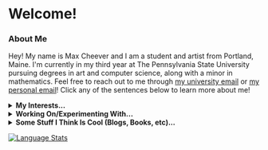 # Welcome!
### About Me
Hey! My name is Max Cheever and I am a student and artist from Portland, Maine. I'm currently in my third year at The Pennsylvania State University pursuing degrees in art and computer science, along with a minor in mathematics. Feel free to reach out to me through [my university email](mailto:mpc6231@psu.edu?subject=[GitHub]%20Max%20Cheever) or [my personal email](mailto:cheevermax@gmail.com)! Click any of the sentences below to learn more about me!
<details>
  <summary><b>My Interests...</b></summary>
  <p></p>
  <p>:infinity: Mathematics and Computer Science</p>
  <p>:foggy: Modern, Postmodern, & Contemporary Art</p>
  <p>:technologist: Programming</p>
</details>
<details>
  <summary><b>Working On/Experimenting With...</b></summary>
  <p></p>
  <p>:office_worker: Software Engineering Internship at Tyler Technologies</p>
  <p>:technologist: Google Foobar</p>
  <p>:bar_chart: Writing my first book<p>
  <p>:teacher: Summer courses in Psychology and Computer Vision</p>
  <p>:white_check_mark: LA(ing?) for CMPSC 132 - Data Structures at Penn State</p>
</details>
<details>
  <summary><b>Some Stuff I Think Is Cool (Blogs, Books, etc)...</b></summary>
  <p></p>
  <a href="https://esoteric.codes">:computer: Esoteric Codes by Daniel Temkin (Blog)</a>
  <br>
  <br>
  <a href="https://xkcd.com/archive/">:speech_balloon: XKCD by Randall Munroe (Webcomic)</a>
  <br>
  <br>
  <a href="https://theswissbay.ch/pdf/Gentoomen%20Library/Extra/Douglas_R._Hofstadter-Gödel%2C_Escher%2C_Bach__An_Eternal_Golden_Braid_%28Twentieth-Anniversary_Edition%29-Basic_Books%281999%29.pdf">:blue_book: Gödel, Escher, Bach: An Eternal Golden Braid By Douglas R. Hofstadter (Book)</a>
  <br>
  <br>
  <a href="http://vattay.web.elte.hu/lectures/ChaosTheory/James%20Gleick%20-%20Chaos.%20Making%20a%20new%20science.pdf">:butterfly: Chaos: Making a New Science by James Gleick (Book)</a>
  <br>
  <br>
  <a href="https://en.wikipedia.org/wiki/Eva_Hesse">:white_square_button: Eva Hesse (Artist)</a>
  <br>
  <br>
  <a href="https://en.wikipedia.org/wiki/Marcel_Duchamp">:art: Marcel Duchamp (Artist)</a>
  <br>
  <br>
  <a href="http://zach.li">:fireworks: Zach Lieberman (Artist)</a>
  <br>
  <br>
  <a href="https://americanartist.us/work">:minidisc: American Artist (Artist)</a>
  <br>
  <br>
  <a href="https://sougwen.com">:robot: Sougwen 愫君 Chung (Artist)</a>
</details>

[![Language Stats](https://github-readme-stats-eta-orcin.vercel.app/api/top-langs/?username=maxcheever&exclude_repo=mern-exercise-tracker,practice-portfolio,chatcord,WeAreLiving-practice,counter-app,p5&langs_count=11&size_weight=0.2&count_weight=1&layout=donut-vertical&hide_border=true&bg_color=00000000&text_color=ffffff&title_color=ffffff&card_width=300&hide=html,css)](https://github-readme-stats-eta-orcin.vercel.app)

